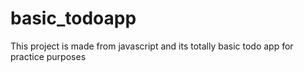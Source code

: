 # basic_todoapp
This project is made from javascript and its totally basic todo app for practice purposes
